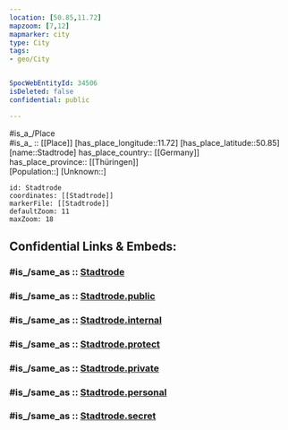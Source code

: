 ```yaml
---
location: [50.85,11.72] 
mapzoom: [7,12] 
mapmarker: city 
type: City
tags:
- geo/City


SpocWebEntityId: 34506
isDeleted: false
confidential: public

---
```

#is_a_/Place  
#is_a_ :: [[Place]] 
[has_place_longitude::11.72] 
[has_place_latitude::50.85] 
[name::Stadtrode] 
has_place_country:: [[Germany]]  
has_place_province:: [[Thüringen]]  
[Population::] 
[Unknown::] 


```leaflet
id: Stadtrode
coordinates: [[Stadtrode]] 
markerFile: [[Stadtrode]] 
defaultZoom: 11 
maxZoom: 18
```


## Confidential Links & Embeds: 

### #is_/same_as :: [Stadtrode](/_Standards/Earth/Continent/Europe/Europe~Central/Germany/Germany~East/Thüringen/counties~TH/Saale-Holzland-Kreis/cities~Saale-Holzland/Stadtroda/City/Stadtrode.md) 

### #is_/same_as :: [Stadtrode.public](/_public/Earth/Continent/Europe/Europe~Central/Germany/Germany~East/Thüringen/counties~TH/Saale-Holzland-Kreis/cities~Saale-Holzland/Stadtroda/City/Stadtrode.public.md) 

### #is_/same_as :: [Stadtrode.internal](/_internal/Earth/Continent/Europe/Europe~Central/Germany/Germany~East/Thüringen/counties~TH/Saale-Holzland-Kreis/cities~Saale-Holzland/Stadtroda/City/Stadtrode.internal.md) 

### #is_/same_as :: [Stadtrode.protect](/_protect/Earth/Continent/Europe/Europe~Central/Germany/Germany~East/Thüringen/counties~TH/Saale-Holzland-Kreis/cities~Saale-Holzland/Stadtroda/City/Stadtrode.protect.md) 

### #is_/same_as :: [Stadtrode.private](/_private/Earth/Continent/Europe/Europe~Central/Germany/Germany~East/Thüringen/counties~TH/Saale-Holzland-Kreis/cities~Saale-Holzland/Stadtroda/City/Stadtrode.private.md) 

### #is_/same_as :: [Stadtrode.personal](/_personal/Earth/Continent/Europe/Europe~Central/Germany/Germany~East/Thüringen/counties~TH/Saale-Holzland-Kreis/cities~Saale-Holzland/Stadtroda/City/Stadtrode.personal.md) 

### #is_/same_as :: [Stadtrode.secret](/_secret/Earth/Continent/Europe/Europe~Central/Germany/Germany~East/Thüringen/counties~TH/Saale-Holzland-Kreis/cities~Saale-Holzland/Stadtroda/City/Stadtrode.secret.md)

